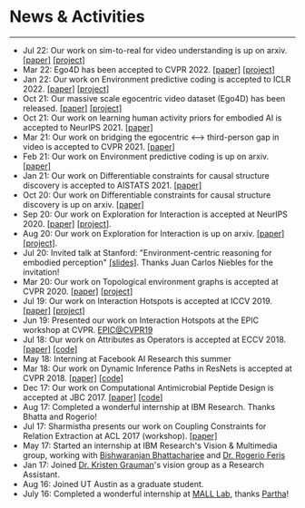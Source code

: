 # News & Activities
---

<div class="container">
<div class="events" markdown="1" >

- Jul 22: Our work on sim-to-real for video understanding is up on arxiv. [[paper]](https://arxiv.org/pdf/2207.11365.pdf) [[project]](ttps://vision.cs.utexas.edu/projects/ego-scene-context/)
- Mar 22: Ego4D has been accepted to CVPR 2022. [[paper]](https://arxiv.org/pdf/2110.07058.pdf) [[project]](https://ego4d-data.org/)
- Jan 22: Our work on Environment predictive coding is accepted to ICLR 2022. [[paper]](https://arxiv.org/pdf/2102.02337.pdf) [[project]](ttps://vision.cs.utexas.edu/projects/epc/)
- Oct 21: Our massive scale egocentric video dataset (Ego4D) has been released.  [[paper]](https://arxiv.org/pdf/2110.07058.pdf) [[project]](https://ego4d-data.org/)
- Oct 21: Our work on learning human activity priors for embodied AI is accepted to NeurIPS 2021. [[paper]](https://arxiv.org/pdf/2110.07692.pdf)
- Mar 21: Our work on bridging the egocentric <--> third-person gap in video is accepted to CVPR 2021. [[paper]](https://arxiv.org/pdf/2104.07905.pdf)
- Feb 21: Our work on Environment predictive coding is up on arxiv. [[paper]](https://arxiv.org/pdf/2102.02337.pdf)
- Jan 21: Our work on Differentiable constraints for causal structure discovery is accepted to AISTATS 2021. [[paper]](https://arxiv.org/pdf/2010.06978.pdf)
- Oct 20: Our work on Differentiable constraints for causal structure discovery is up on arxiv. [[paper]](https://arxiv.org/pdf/2010.06978.pdf)
- Sep 20: Our work on Exploration for Interaction is accepted at NeurIPS 2020. [[paper]](https://arxiv.org/pdf/2008.09241.pdf) [[project]](http://vision.cs.utexas.edu/projects/interaction-exploration/).
- Aug 20: Our work on Exploration for Interaction is up on arxiv. [[paper]](https://arxiv.org/pdf/2008.09241.pdf) [[project]](http://vision.cs.utexas.edu/projects/interaction-exploration/). 
- Jul 20: Invited talk at Stanford: "Environment-centric reasoning for embodied perception" [[slides]](https://drive.google.com/file/d/1CQzHVes1DsXCerJnh9z0SkD4eEcr1C9K/view?usp=sharing). Thanks Juan Carlos Niebles for the invitation!
- Mar 20: Our work on Topological environment graphs is accepted at CVPR 2020. [[paper]](https://arxiv.org/pdf/2001.04583.pdf) [[project]](http://vision.cs.utexas.edu/projects/ego-topo/)	
- Jul 19: Our work on Interaction Hotspots is accepted at ICCV 2019. [[paper]](https://arxiv.org/pdf/1812.04558.pdf) [[project]](http://vision.cs.utexas.edu/projects/interaction-hotspots/)
- Jun 19: Presented our work on Interaction Hotspots at the EPIC workshop at CVPR. [EPIC@CVPR19](https://eyewear-computing.org/EPIC_CVPR19/program.html)
- Jul 18: Our work on Attributes as Operators is accepted at ECCV 2018. [[paper]](https://arxiv.org/pdf/1803.09851.pdf) [[code]](https://github.com/Tushar-N/attributes-as-operators)
- May 18: Interning at Facebook AI Research this summer
- Mar 18: Our work on Dynamic Inference Paths in ResNets is accepted at CVPR 2018. [[paper]](https://arxiv.org/pdf/1711.08393.pdf) [[code]](https://github.com/Tushar-N/blockdrop)
- Dec 17: Our work on Computational Antimicrobial Peptide Design is accepted at JBC 2017. [[paper]](http://www.jbc.org/content/early/2017/12/19/jbc.M117.805499.full.pdf) [[code]](https://github.com/Tushar-N/amp-lm)
- Aug 17: Completed a wonderful internship at IBM Research. Thanks Bhatta and Rogerio!
- Jul 17: Sharmistha presents our work on Coupling Constraints for Relation Extraction at ACL 2017 (workshop). [[paper]](https://arxiv.org/pdf/1710.09942.pdf)
- May 17: Started an internship at IBM Research's Vision & Multimedia group, working with [Bishwaranjan Bhattacharjee](https://www.research.ibm.com/people/b/bhatta/index.html) and [Dr. Rogerio Feris](http://rogerioferis.com/)
- Jan 17: Joined [Dr. Kristen Grauman](https://www.cs.utexas.edu/~grauman/)'s vision group as a Research Assistant.
- Aug 16: Joined UT Austin as a graduate student.
- July 16: Completed a wonderful internship at [MALL Lab](https://malllabiisc.github.io/), thanks [Partha](http://talukdar.net/)!

</div>
</div>